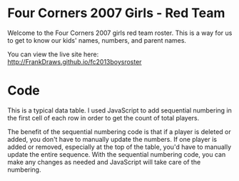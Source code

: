 # Four Corners 2007 Girls - Red Team

Welcome to the Four Corners 2007 girls red team roster. This is a way for us to get to know our kids' names, numbers, and parent names.

You can view the live site here: http://FrankDraws.github.io/fc2013boysroster

# Code
This is a typical data table. I used JavaScript to add sequential numbering in the first cell of each row in order to get the count of total players. 

The benefit of the sequential numbering code is that if a player is deleted or added, you don't have to manually update the numbers. If one player is added or removed, especially at the top of the table, you'd have to manually update the entire sequence. With the sequential numbering code, you can make any changes as needed and JavaScript will take care of the numbering. 